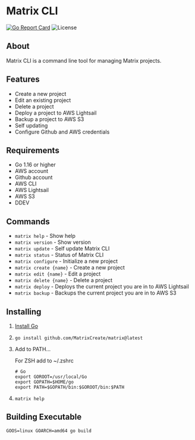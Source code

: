 # Matrix CLI #

[![Go Report Card](https://goreportcard.com/badge/github.com/MatrixCreate/matrix)](https://goreportcard.com/report/github.com/MatrixCreate/matrix)
![License](https://img.shields.io/badge/License-Apache%202.0-blue.svg)

## About ##
Matrix CLI is a command line tool for managing Matrix projects.

## Features ##
- Create a new project
- Edit an existing project
- Delete a project
- Deploy a project to AWS Lightsail
- Backup a project to AWS S3
- Self updating
- Configure Github and AWS credentials

## Requirements ##
- Go 1.16 or higher
- AWS account
- Github account
- AWS CLI
- AWS Lightsail
- AWS S3
- DDEV

## Commands ##

- `matrix help` - Show help
- `matrix version` - Show version
- `matrix update` - Self update Matrix CLI
- `matrix status` - Status of Matrix CLI
- `matrix configure` - Initialize a new project
- `matrix create {name}` - Create a new project
- `matrix edit {name}` - Edit a project
- `matrix delete {name}` - Delete a project
- `matrix deploy` - Deploys the current project you are in to AWS Lightsail
- `matrix backup` - Backups the current project you are in to AWS S3

## Installing ##

1. [Install Go](https://go.dev/doc/install)
2. `go install github.com/MatrixCreate/matrix@latest`
3. Add to PATH...

    For ZSH add to ~/.zshrc
    ```
    # Go
    export GOROOT=/usr/local/Go
    export GOPATH=$HOME/go
    export PATH=$GOPATH/bin:$GOROOT/bin:$PATH
    ```
4. `matrix help`

## Building Executable ##

`GOOS=linux GOARCH=amd64 go build`
